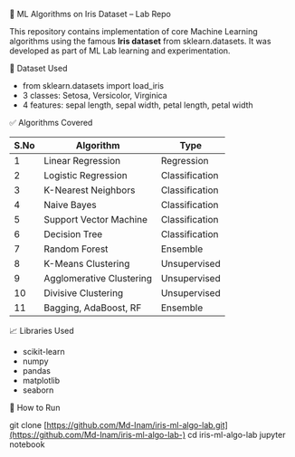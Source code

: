 🌸 ML Algorithms on Iris Dataset – Lab Repo

This repository contains implementation of core Machine Learning algorithms using the famous **Iris dataset** from sklearn.datasets. It was developed as part of ML Lab learning and experimentation.

📘 Dataset Used
- from sklearn.datasets import load_iris
- 3 classes: Setosa, Versicolor, Virginica
- 4 features: sepal length, sepal width, petal length, petal width

✅ Algorithms Covered

| S.No | Algorithm               | Type        |
|------|-------------------------|-------------|
| 1    | Linear Regression       | Regression  |
| 2    | Logistic Regression     | Classification |
| 3    | K-Nearest Neighbors     | Classification |
| 4    | Naive Bayes             | Classification |
| 5    | Support Vector Machine  | Classification |
| 6    | Decision Tree           | Classification |
| 7    | Random Forest           | Ensemble     |
| 8    | K-Means Clustering      | Unsupervised |
| 9    | Agglomerative Clustering| Unsupervised |
| 10   | Divisive Clustering     | Unsupervised |
| 11   | Bagging, AdaBoost, RF   | Ensemble     |

 📈 Libraries Used
- scikit-learn
- numpy
- pandas
- matplotlib
- seaborn

 🚀 How to Run

git clone [https://github.com/Md-Inam/iris-ml-algo-lab.git](https://github.com/Md-Inam/iris-ml-algo-lab-)
cd iris-ml-algo-lab
jupyter notebook
